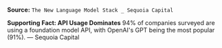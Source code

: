 **Source:** `The New Language Model Stack _ Sequoia Capital`

**Supporting Fact: API Usage Dominates**
94% of companies surveyed are using a foundation model API, with OpenAI's GPT being the most popular (91%). — Sequoia Capital
